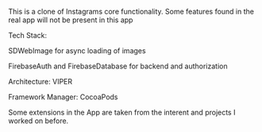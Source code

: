 This is a clone of Instagrams core functionality. Some features found in the real app will not be present in this app


Tech Stack:

SDWebImage for async loading of images

FirebaseAuth and FirebaseDatabase for backend and authorization

Architecture: VIPER

Framework Manager: CocoaPods

Some extensions in the App are taken from the interent and projects I worked on before.
